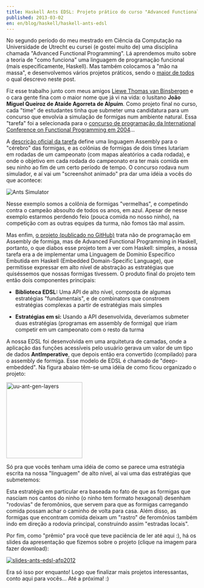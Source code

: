 ```yaml
---
title: Haskell Ants EDSL: Projeto prático do curso "Advanced Functional Programming"
published: 2013-03-02
en: en/blog/haskell/haskell-ants-edsl
---
```


No segundo período do meu mestrado em Ciência da Computação na Universidade de Utrecht eu cursei (e gostei muito de) uma disciplina chamada "Advanced Functional Programming".
Lá aprendemos muito sobre a teoria de "como funciona" uma linguagem de programação funcional (mais especificamente, Haskell).
Mas também colocamos a "mão na massa", e desenvolvemos vários projetos práticos, sendo o [maior de todos][1] o qual descrevo neste post.

Fiz esse trabalho junto com meus amigos [Liewe Thomas van Binsbergen][2] e o cara gente fina com o maior nome que já vi na vida:
o lusitano **João Miguel Queiroz de Ataíde Agorreta de Alpuim**.
Como projeto final no curso,
cada "time" de estudantes tinha que submeter uma candidatura para um concurso que envolvia a simulação de formigas num ambiente natural.
Essa "tarefa" foi a selecionada para o
[concurso de programação da International Conference on Functional Programming em 2004][3]...

<!--more-->

A [descrição oficial da tarefa][4] define uma linguagem Assembly para o "cérebro" das formigas, e as colônias de formigas de dois times lutariam em rodadas de um campeonato (com mapas aleatórios a cada rodada), e onde o objetivo em cada rodada do campeonato era ter mais comida em seu ninho ao fim de um certo período de tempo.
O concurso rodava num simulador, e aí vai um "screenshot animado" pra dar uma idéia a vocês do que acontece:

![Ants Simulator](/files/imgs/2013-03_ants-edsl-animation.gif)

Nesse exemplo somos a colônia de formigas "vermelhas", e competindo contra o campeão absoulto de todos os anos, em azul.
Apesar de nesse exemplo estarmos perdendo feio (pouca comida no nosso ninho), na competição com as outras equipes da turma, não fomos tão mal assim.

Mas enfim, [o projeto (publicado no GitHub)][5] trata não de programação em Assembly de formiga,
mas de Advanced Functional Programming in Haskell, portanto, o que diabos esse projeto tem a ver com Haskell:
simples, a nossa tarefa era a de implementar uma Linguagem de Domínio Específico Embutida em Haskell (Embedded Domain-Specific Language),
que permitisse expressar em alto nível de abstração as estratégias que quiséssemos que nossas formigas tivessem.
O produto final do projeto tem então dois componentes principais:

  * **Biblioteca EDSL:** Uma API de alto nível, composta de algumas estratégias "fundamentais",
    e de combinators que constroem estratégias complexas a partir de estratégias mais simples

  * **Estratégias em si:** Usando a API desenvolvida, deveríamos submeter duas estratégias (programas em assembly de formiga)
    que iriam competir em um campeonato com o resto da turma

A nossa EDSL foi desenvolvida em uma arquitetura de camadas, onde a aplicação das funções acessíveis pelo usuário gerava um valor de um tipo de dados **AntImperative**, que depois então era convertido (compilado) para o assembly de formiga.
Esse modelo de EDSL é chamado de "deep-embedded".
Na figura abaixo têm-se uma idéia de como ficou organizado o projeto:

<div id="imgdiv-layers"><style type="text/css" scoped> #imgdiv-layers img { width:200px };</style>

 ![uu-ant-gen-layers](/files/imgs/2013-03_uu-ant-gen-layers.png)

</div>

Só pra que vocês tenham uma idéia de como se parece uma estratégia escrita na nossa "linguagem" de alto nível, aí vai uma das estratégias que submetemos:

<script src="http://gist-it.sudarmuthu.com/github/joaopizani/haskell-ants-edsl-afp2012/blob/master/uu-ant-gen/Game/UUAntGen/Frontend/AntStrategies.hs?slice=158:185&footer=no"></script>

Esta estratégia em particular era baseada no fato de que as formigas que nasciam nos cantos do ninho (o ninho tem formato hexagonal) desenham "rodovias" de feromônios, que servem para que as formigas carregando comida possam achar o caminho de volta para casa.
Além disso, as formigas que encontram comida deixam um "rastro" de feromônios também indo em direção a rodovia principal, construindo assim "estradas locais".

Por fim, como "prêmio" pra você que teve paciência de ler até aqui :),
há os slides da apresentação que fizemos sobre o projeto (clique na imagem para fazer download):

[![slides-ants-edsl-afp2012](/files/imgs/2013-03_slides-ants-edsl-afp2012.png)](/files/other/2013-03_presentation-ants-edsl-afp2012.pdf)

Era só isso por enquanto!
Logo que finalizar mais projetos interessantas, conto aqui para vocês...
Até a próxima! :)

[1]: <https://github.com/joaopizani/haskell-ants-edsl-afp2012>
[2]: <http://www.linkedin.com/pub/liewe-thomas-van-binsbergen/3a/587/659>
[3]: <https://alliance.seas.upenn.edu/~plclub/cgi-bin/contest/index.php>
[4]: </files/other/2013-03_icfp-contest-2004-rules.pdf>
[5]: <https://github.com/joaopizani/haskell-ants-edsl-afp2012>
